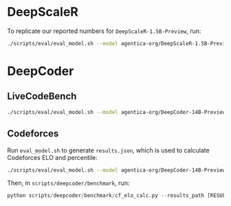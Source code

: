 # DeepScaleR

To replicate our reported numbers for `DeepScaleR-1.5B-Preview`, run:
```bash
./scripts/eval/eval_model.sh --model agentica-org/DeepScaleR-1.5B-Preview --datasets aime math amc minerva olympiad_bench --output-dir $HOME/DeepScaleR-1.5B-Preview --tp 1 --n 16 --max-length 32768
```

# DeepCoder

## LiveCodeBench

```bash
./scripts/eval/eval_model.sh --model agentica-org/DeepCoder-14B-Preview --datasets test_livecodebench --output-dir $HOME/DeepCoder-14B-Preview --tp 4 --max-length 65536
```

## Codeforces

Run `eval_model.sh` to generate `results.json`, which is used to calculate Codeforces ELO and percentile:

```bash
./scripts/eval/eval_model.sh --model agentica-org/DeepCoder-14B-Preview --datasets test_codeforces --output-dir $HOME/DeepCoder-14B-Preview --tp 4 --max-length 65536 --n 8
```

Then, in `scripts/deepcoder/benchmark`, run:

```python
python scripts/deepcoder/benchmark/cf_elo_calc.py --results_path [RESULTS_JSON_PATH] --pass_n 8
```